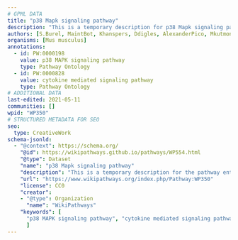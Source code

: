 ```yaml
---
# GPML DATA
title: "p38 Mapk signaling pathway"
description: "This is a temporary description for p38 Mapk signaling pathway"
authors: [S.Burel, MaintBot, Khanspers, Ddigles, AlexanderPico, Mkutmon, DeSl, Eweitz]
organisms: [Mus musculus]
annotations:
  - id: PW:0000198
    value: p38 MAPK signaling pathway
    type: Pathway Ontology
  - id: PW:0000828
    value: cytokine mediated signaling pathway
    type: Pathway Ontology
# ADDITIONAL DATA
last-edited: 2021-05-11
communities: []
wpid: "WP350"
# STRUCTURED METADATA FOR SEO
seo:
  type: CreativeWork
schema-jsonld:
  - "@context": https://schema.org/
    "@id": https://wikipathways.github.io/pathways/WP554.html
    "@type": Dataset
    "name": "p38 Mapk signaling pathway"
    "description": "This is a temporary description for the pathway entitled: p38 Mapk signaling pathway"
    "url": "https://www.wikipathways.org/index.php/Pathway:WP350"
    "license": CC0
    "creator":
    - "@type": Organization
      "name": "WikiPathways"
    "keywords": [
      "p38 MAPK signaling pathway", "cytokine mediated signaling pathway",
      ]
---
```

